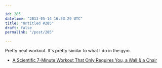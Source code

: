 ```yaml
---

id: 285
datetime: "2013-05-14 16:33:29 UTC"
title: "Untitled #285"
draft: false
permalink: "/post/285"

---
```


Pretty neat workout. It's pretty similar to what I do in the gym. 

 
 * [A Scientific 7-Minute Workout That Only Requires You, a Wall & a Chair](https://laughingsquid.com/a-scientific-7-minute-workout-that-only-requires-you-a-wall-a-chair/)



